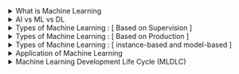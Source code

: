 <details>
  <summary>What is Machine Learning</summary>

## Machine Learning  
**Machine learning** is a branch of artificial intelligence that enables computers to learn from data and improve their performance on tasks over time without being explicitly programmed. By using algorithms to analyze patterns in data, machines can make predictions or decisions with minimal human intervention.  

**Example**:  
A popular example of machine learning is email spam detection. The model is trained on a dataset containing labeled emails—some marked as spam and others as not spam. By analyzing patterns in the text, subject lines, and sender information, the model learns to identify characteristics of spam emails. Once trained, it can classify new incoming emails as either spam or not spam, helping users keep their inboxes clean and organized.
</details>

<details>
   <summary>AI vs ML vs DL</summary>

## AI vs ML vs DL
| Aspect                     | Artificial Intelligence (AI)                                              | Machine Learning (ML)                                                                                                                                       | Deep Learning (DL)                                                                                                             |
|----------------------------|---------------------------------------------------------------------------|--------------------------------------------------------------------------------------------------------------------------------------------------------------|------------------------------------------------------------------------------------------------------------------------------|
| **Definition**             | AI is the overall concept of creating intelligent machines that simulate human intelligence and make decisions.                           | ML is a subset of AI focused on algorithms that learn from data patterns without explicit programming.                                                       | DL is a further subset of ML, utilizing neural networks to learn complex patterns from data, inspired by the human brain.      |
| **Learning Process**       | Involves various approaches to simulate intelligence, often including ML and DL techniques.                              | Trains systems on labeled data to identify patterns and relationships, often through supervised learning.                                                   | Uses deep neural networks with multiple layers to extract complex features, can use both supervised and unsupervised learning. |
| **Focus**                  | Building systems that can think, learn, adapt, and make decisions like humans.                                    | Developing algorithms that allow systems to learn from data and make predictions or decisions based on past experiences.                                    | Specializes in identifying complex patterns, particularly in unstructured data like images, text, and sound.                   |
| **Techniques**             | Rule-based systems, decision trees, expert systems, robotics.                                                   | Supervised, unsupervised, and reinforcement learning algorithms.                                                      | Neural networks, including Convolutional Neural Networks (CNNs) and Recurrent Neural Networks (RNNs).                           |
| **Data Requirements**      | Varies; can work with rules or limited data but benefits from larger datasets.                                   | Needs large datasets to generalize and make accurate predictions.                                                      | Requires vast datasets to accurately model complex patterns and relationships.                                                |
| **Computational Power**    | Moderate; often runs on CPUs, sometimes with GPU support.                                                      | Higher than traditional AI, can benefit from GPU support for larger datasets.                                          | Very high; relies on GPUs or TPUs for handling large amounts of data and complex computations.                               |
| **Example in Self-Driving Cars** | Combines outputs from ML and DL to make driving decisions, plan routes, control speed, and interact with passengers.               | Identifies objects on the road, predicts other vehicles’ behavior based on historical data, assists with object detection and obstacle avoidance.           | Recognizes objects in images, analyzes sensor data to detect obstacles and anticipate changes in the environment.              |
| **Real-Life Use Case**     | Virtual assistants (Siri, Alexa), facial recognition, recommendation systems.                                  | Spam detection, credit scoring, product recommendations.                                                              | Self-driving cars, medical imaging analysis, natural language processing.                                                     |
| **Overall Role in AI**     | AI is the broadest category, encompassing ML and DL as methods to achieve intelligent systems.                 | ML is a technique within AI to enable systems to improve based on data without explicit programming.                    | DL is a specialized ML approach effective in handling unstructured data and complex relationships.                            |


</details>

<details>
   <summary>Types of Machine Learning : [ Based on Supervision ] </summary>

## Based on supervision
According to the supervision required, there are mainly four types of machine learning.
- Supervised Learning
  - Classification
  - Regression
- Unsupervised Learning
  - Clustering
  - Dimensionality Reduction
  - Anomaly Detection
  - Association
- Semi-supervised Learning
- Reinforcement Learning

Here’s a brief overview of the four main types of machine learning based on supervision, along with examples for each:
### Supervised Learning
In supervised learning, models are trained on labeled data where the target outcome is known. The goal is to map inputs to outputs.
   - **Classification**: Used to categorize data into predefined classes.
     - **Example**: Spam detection in emails, where emails are classified as "spam" or "not spam."
   - **Regression**: Predicts continuous outcomes based on input variables.
     - **Example**: Predicting house prices based on factors like square footage, location, and age of the house.

### Unsupervised Learning
In unsupervised learning, the model is trained on unlabeled data to identify patterns or groupings within the data.
   - **Clustering**: Groups data into clusters based on similarity.
     - **Example**: Customer segmentation, where customers are grouped by purchasing behavior for targeted marketing.
   - **Dimensionality Reduction**: Reduces the number of features while retaining significant information.
     - **Example**: Principal Component Analysis (PCA) for simplifying high-dimensional datasets like image data.
   - **Anomaly Detection**: Identifies outliers or unusual data points.
     - **Example**: Fraud detection in credit card transactions, where unusual spending patterns may indicate fraud.
   - **Association**: Finds associations or rules in data.
     - **Example**: Market basket analysis in retail, where items frequently bought together are identified (e.g., milk and bread).

### Semi-Supervised Learning
In semi-supervised learning, the model is trained on a small amount of labeled data along with a larger set of unlabeled data, leveraging both to improve performance.
   - **Example**: Image recognition, where only a few images in a dataset are labeled, but the model uses both labeled and unlabeled images to identify objects more accurately.

### Reinforcement Learning
In reinforcement learning, an agent learns to make decisions by interacting with an environment, aiming to maximize cumulative rewards over time.
   - **Example**: Training a robot to navigate a maze, where it receives rewards for reaching certain points and penalties for collisions, learning the optimal path over time.

</details>

<details>
   <summary>Types of Machine Learning : [ Based on Production ] </summary>

## Based on production
Based on production, machine learning models can be categorized as:
- Batch(Offline) Learning
- Online Learning

### Batch (Offline) Learning
**Batch Learning** is a machine learning approach where the model is trained on a fixed, entire dataset at once, typically offline. Once trained, the model is deployed, and it doesn't adapt to new data until it is retrained with an updated dataset. This retraining process happens periodically, not continuously, making it suitable for use cases where data doesn't change frequently.
- **Example**: Predictive maintenance in manufacturing, where a model is trained periodically on historical equipment data to predict when maintenance is needed. The model is retrained periodically based on newly collected data.

### Problems and Disadvantages of Batch Learning

**Large Data Requirement**:
   - **Problem**: Batch learning requires a comprehensive dataset for training, as the model will not adapt until the next retraining cycle. 
   - **Disadvantage**: In scenarios with limited historical data or where patterns are constantly evolving, batch learning may underperform because it lacks the flexibility to learn from new information as it becomes available.

**Hardware Limitations**:
   - **Problem**: Training on a large dataset in one go demands significant computational power, memory, and storage.
   - **Disadvantage**: For organizations with limited hardware resources, this can be prohibitive. Training a complex model on a large dataset can take considerable time and can be too demanding for available hardware, making it inefficient or even impossible without powerful infrastructure.

**Availability and Latency**:
   - **Problem**: Retraining a batch learning model can be time-consuming and may require the model to go offline, causing interruptions in availability.
   - **Disadvantage**: In dynamic environments, the model’s accuracy may degrade quickly between training cycles. This can lead to outdated predictions, as the model may be using old data until the next batch retraining. Additionally, deploying the updated model can introduce latency if real-time model updates are needed.


### Online Learning
**Online Learning** is a machine learning approach where the model is trained incrementally, processing data as it arrives, rather than training on a fixed, complete dataset. The model continuously learns and updates its parameters based on each new data point, making it adaptive to changes in data patterns over time.

### When to Use Online Learning
Online learning is particularly useful in scenarios where:
1. **Data Arrives in a Stream**: Data is generated continuously, such as in real-time systems or IoT devices.
2. **Data Changes Over Time**: Situations where patterns evolve frequently, like in financial markets or user behavior on websites.
3. **Large Datasets**: When data is too large to fit into memory at once, or processing the entire dataset at once would be inefficient.
4. **Real-Time Predictions Needed**: Use cases like recommendation systems, fraud detection, and spam filtering where decisions need to reflect the latest available data.

### How to Implement Online Learning
Online learning can be implemented using models and algorithms that support incremental training. These algorithms update their parameters with each new data instance instead of retraining from scratch. Here are common ways to implement it:

1. **Streaming Algorithms**: Algorithms like Stochastic Gradient Descent (SGD) and certain implementations of linear regression, logistic regression, and neural networks can be used in online mode.
2. **Partial Fit in Scikit-Learn**: In Python's Scikit-Learn library, some models (e.g., `SGDClassifier`, `SGDRegressor`, `MiniBatchKMeans`) have a `partial_fit()` method, allowing incremental updates.
3. **Frameworks for Large-Scale Streaming**: Libraries like Apache Kafka (for data streaming) and TensorFlow Extended (TFX) can be used for large-scale implementations.

### Learning Rate in Online Learning
The **learning rate** in online learning controls how much the model adjusts its weights with each new data point. A high learning rate allows the model to adapt quickly but can lead to instability and overshooting. A low learning rate makes the model’s adjustments more gradual but can be slow to adapt to significant data pattern shifts. Choosing an appropriate learning rate is crucial in online learning, and it’s often beneficial to use a **decaying learning rate** that gradually reduces over time as the model stabilizes.

### Out-of-Core Learning
**Out-of-Core Learning** is a method used to handle datasets that are too large to fit into memory. Online learning is inherently compatible with out-of-core learning, as it processes data in small chunks (or batches). With out-of-core learning, the dataset is loaded in small portions from disk, processed incrementally, and the model updates are saved without needing the entire dataset to be loaded at once. Libraries like Scikit-Learn and Dask support out-of-core learning, making them useful for large data applications.

### Disadvantages of Online Learning
1. **Sensitivity to Noise**:
   - Online learning can overreact to noise in the data, especially with a high learning rate. Each data point impacts the model, so noisy data can lead to inconsistent or inaccurate updates.

2. **Complexity in Model Tuning**:
   - Choosing the right learning rate, handling non-stationary data, and managing model drift require careful tuning and can make online learning challenging to manage and maintain.

3. **Data Order Dependency**:
   - Since each new data point updates the model, the order of data can affect the model's performance, potentially introducing bias if data patterns change over time. This may lead to issues if the early data is unrepresentative of later data patterns.

4. **Memory and Computational Costs for Frequent Updates**:
   - In high-frequency data environments, updating the model in real time can strain computational resources and may require specialized infrastructure for efficient performance.

## Online vs Offline
The differences between offline learning and online learning are as follows:

### **Complexity**
- **Offline Learning**: Less complex, as the model remains constant after initial training.
- **Online Learning**: More complex due to dynamic updates as new data is continuously incorporated.

### **Computational Power**
- **Offline Learning**: Requires fewer computations, typically a one-time batch-based training process.
- **Online Learning**: Requires continuous computational resources since each new data point may trigger model updates.

### **Use in Production**
- **Offline Learning**: Easier to implement and maintain, making it suitable for stable, infrequent updates.
- **Online Learning**: More challenging to implement and manage due to continuous updates and the need for real-time data processing.

### **Applications**
- **Offline Learning**: Ideal for tasks with stable data patterns, such as image classification, where there are minimal sudden changes in data distribution.
- **Online Learning**: Suitable for dynamic fields (e.g., finance, economics, healthcare) where data patterns frequently change, and the model needs to adapt in real time.

### 5. **Tools**
- **Offline Learning**: Supported by widely-used, established tools like Scikit-Learn, TensorFlow, PyTorch, Keras, and Spark MLlib.
- **Online Learning**: Primarily in active research, with specialized tools like MOA, SAMOA, scikit-multiflow, and streamDM for handling streaming data. 

This summarizes key differences, with offline learning being more suitable for static datasets and easier maintenance, while online learning is advantageous in environments with constantly changing data, despite its higher complexity and resource requirements.
</details>

<details>
   <summary>Types of Machine Learning : [ instance-based and model-based ] </summary>

## instance-based and model-based
In machine learning, models can be broadly categorized as **instance-based** and **model-based** learning methods. These categories refer to how the algorithm generalizes from the training data to make predictions.

### Instance-Based Learning
Instance-based learning, also known as **memory-based learning**, involves storing training data instances and making predictions by comparing new data points to these stored instances. Instead of explicitly creating a model, the algorithm uses the stored examples directly to make predictions. It relies heavily on similarity measures, such as Euclidean distance, to identify the closest data points.

- **How It Works**: When a prediction is required, the algorithm finds the most similar instances in the stored dataset and makes a decision based on these similarities (often through a "majority vote" or averaging).
- **Examples**:
  - **k-Nearest Neighbors (k-NN)**: Predicts the label of a new point based on the majority label of its k-nearest neighbors.
  - **Locally Weighted Regression**: Estimates a prediction for a new instance by fitting a local model around that instance using nearby data points.
- **Advantages**:
  - Adaptable to new patterns since it doesn't rely on a fixed model.
  - Simple to understand and implement.
- **Disadvantages**:
  - Computationally expensive at prediction time, as it requires searching through the dataset for each prediction.
  - Sensitive to irrelevant or noisy features, which can distort the similarity measures.

### 2. Model-Based Learning
Model-based learning involves building an explicit model of the data based on the training dataset. The algorithm learns a set of parameters or rules from the training data that represent its general structure, allowing it to make predictions without directly referencing the entire dataset. This approach assumes that there is an underlying relationship in the data that can be captured mathematically.

- **How It Works**: The algorithm fits a model (e.g., a line, curve, or a set of rules) to the training data. After training, the model makes predictions on new data based on this generalized representation.
- **Examples**:
  - **Linear Regression**: Fits a linear relationship between input features and output.
  - **Decision Trees**: Creates a tree structure of decision rules to classify data.
  - **Neural Networks**: Learns a complex, non-linear representation through multiple layers of parameters.
- **Advantages**:
  - Fast predictions, as the model uses learned parameters instead of searching through instances.
  - Can generalize well to new data, especially when the model captures the underlying pattern correctly.
- **Disadvantages**:
  - Requires careful tuning and may not perform well if the model is overly simplistic or too complex (overfitting).
  - Less adaptable than instance-based learning for new or changing patterns unless retrained.

In summary:
- **Instance-Based Learning** is useful when data is relatively simple and a local approach works best. However, it can be computationally intensive.
- **Model-Based Learning** is ideal when the data has an underlying pattern that can be effectively captured by a mathematical model, making it faster for predictions and more scalable.

![instance_vs_model_based](images/instance_vs_model_based.png)

</details>

<details>
  <summary>Application of Machine Learning</summary>

## Application
we will see the application of machine learning in B2B and B2C contexts:

### B2B Applications of Machine Learning
1. **Supply Chain Management**: Machine learning optimizes inventory levels, predicts demand, and enhances logistics efficiency. It helps businesses like Walmart streamline operations and reduce costs.
2. **Customer Relationship Management (CRM)**: ML algorithms help in personalizing marketing campaigns, predicting customer churn, and improving customer satisfaction. Salesforce, for example, uses ML to provide insights and automate tasks.
3. **Cybersecurity**: ML detects anomalies, identifies threats, and enhances data security. IBM and other cybersecurity firms use ML to provide advanced threat protection for businesses.
4. **Financial Services**: In B2B banking, ML assists in fraud detection, credit risk assessment, and investment forecasting. Companies like Bloomberg use ML for predictive analytics.
5. **Manufacturing**: ML is used in predictive maintenance, quality control, and process optimization. Siemens leverages ML to monitor equipment health and optimize production lines.

### B2C Applications of Machine Learning
1. **Retail**: Machine learning powers product recommendations, optimizes pricing, and personalizes the shopping experience for users. For example: Amazon
2. **Banking and Finance**: ML is employed for fraud detection, credit scoring, and personalized financial advice, making transactions more secure and services more tailored.
3. **Transport**: Machine learning optimizes route planning, predicts demand, and improves ride-sharing efficiency to provide better customer experiences. For example: OLA
4. **Manufacturing**: Tesla uses ML for autonomous driving, predictive maintenance, and improving vehicle safety by analyzing sensor data and driver behavior. For example: Tesla
5. **Consumer Internet**: ML helps in content recommendation, spam detection, and trend analysis, ensuring a more personalized and secure experience for users. For example: Twitter

</details>

<details>
  <summary>Machine Learning Development Life Cycle (MLDLC)</summary>

## MLDLC
MLDLC is a framework for developing machine learning models in a structured and systematic way. It includes several steps, from problem definition to deployment, that are focused to build robust, accurate, and scalable machine learning models.

Here’s a step-by-step guide to solving a machine learning problem using the Machine Learning Development Cycle (MLDC), illustrated with an example of predicting house prices:

### 1. **Frame the Problem**
   - **Objective**: Define the problem, goals, and performance metrics.
   - **Example**: Suppose we want to build a model that predicts house prices based on features like bedrooms, bathrooms, and location. The goal is to create a model that accurately predicts the price, using metrics like Mean Squared Error (MSE) to evaluate performance.

### 2. **Data Collection**
   - **Objective**: Collect relevant data from various sources.
   - **Example**: For predicting house prices, data can be sourced from real estate websites, public datasets, or web scraping tools to obtain information on home features and sale prices.  
  
(Data can be in csv format, or can be collected using API, web scraping, database to data ware house via ETL.)

### 3. **Data Preprocessing**
   - **Objective**: Clean and prepare data for modeling.
   - **Example**: Remove duplicate values, remove rows with missing values, encode categorical features like location using encoding, and scale numerical features like square footage and lot size to standardize them, remove outliers.

### 4. **Exploratory Data Analysis (EDA)**
   - **Objective**: Understand the data distribution and relationships among features.
   - **Example**: Visualize relationships using scatter plots (e.g., between square footage and price) and histograms to see the distribution of features and identify patterns that influence house prices.
  
(visualization, univariate, bi-variate, multivariate, outlier detection, imbalance -> balance)

### 5. **Feature Engineering and Selection**
   - **Objective**: Create and select features that improve model performance.
   - **Example**: Create new features like “house age” or “bathroom-to-bedroom ratio.” Use correlation analysis or feature importance scores to select the most impactful features for predicting prices.

### 6. **Model Training, Evaluation, and Selection**
   - **Objective**: Train models, evaluate their performance, and select the best one.
   - **Example**: Train models like Linear Regression and Decision Tree Regression. Evaluate them using metrics such as MSE or R-squared, and select the model with the best performance based on these metrics.

### 7. **Model Deployment**
   - **Objective**: Deploy the model in a production environment.
   - **Example**: Deploy the house price prediction model on a website or app where users can input house features and receive a predicted price.

### 8. **Testing and Optimization**
   - **Objective**: Continuously test and optimize the model in production.
   - **Example**: Regularly test the model on new data to ensure accuracy. If performance drops, retrain or update the model with new data or features to improve accuracy.

By following these steps, we can systematically build, deploy, and maintain a machine learning model that solves real-world problems effectively.
</details>